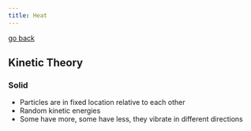 ```yaml
---
title: Heat
---
```


[go back](11Subjects/11Physics.md)

## Kinetic Theory

### Solid
- Particles are in fixed location relative to each other
- Random kinetic energies
- Some have more, some have less, they vibrate in different directions